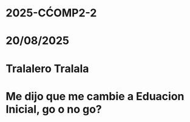 # 2025-CĆOMP2-2
# 20/08/2025 
# Tralalero Tralala
# Me dijo que me cambie a Eduacion Inicial, go o no go?
